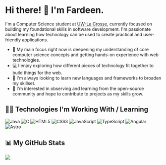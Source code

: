 # Hi there! 👋 I'm Fardeen.

I'm a Computer Science student at [UW-La Crosse](https://www.uwlax.edu/), currently focused on building my foundational skills in software development. I'm passionate about learning how technology can be used to create practical and user-friendly applications.

- 🌱 My main focus right now is deepening my understanding of core computer science concepts and getting hands-on experience with web technologies.
- 💻 I enjoy exploring how different pieces of technology fit together to build things for the web.
- 🚀 I'm always looking to learn new languages and frameworks to broaden my skillset.
- 🤝 I'm interested in observing and learning from the open-source community and hope to contribute to projects as my skills grow.

## 👨‍💻 Technologies I'm Working With / Learning

![Java](https://img.shields.io/badge/Java-ED8B00.svg?style=for-the-badge&logo=openjdk)
![C](https://img.shields.io/badge/C-444.svg?style=for-the-badge&logo=c)
![HTML5](https://img.shields.io/badge/HTML5-EEE.svg?style=for-the-badge&logo=html5)
![CSS3](https://img.shields.io/badge/CSS3-1572B6.svg?style=for-the-badge&logo=css3)
![JavaScript](https://img.shields.io/badge/javascript-333.svg?style=for-the-badge&logo=javascript)
![TypeScript](https://img.shields.io/badge/typescript-333.svg?style=for-the-badge&logo=typescript)
![Angular](https://img.shields.io/badge/angular-DD0031.svg?style=for-the-badge&logo=angular)
![Astro](https://img.shields.io/badge/astro-252730.svg?style=for-the-badge&logo=astro)

## 📊 My GitHub Stats

<picture>
  <source
    srcset="https://github-readme-stats.vercel.app/api?username=muhdfdeen&show_icons=true&theme=catppuccin_mocha"
    media="(prefers-color-scheme: dark)"
  />
  <source
    srcset="https://github-readme-stats.vercel.app/api?username=muhdfdeen&show_icons=true&theme=catppuccin_latte"
    media="(prefers-color-scheme: light), (prefers-color-scheme: no-preference)"
  />
  <img src="https://github-readme-stats.vercel.app/api?username=muhdfdeen&show_icons=true&theme=catppuccin_latte" />
</picture>

</div>
